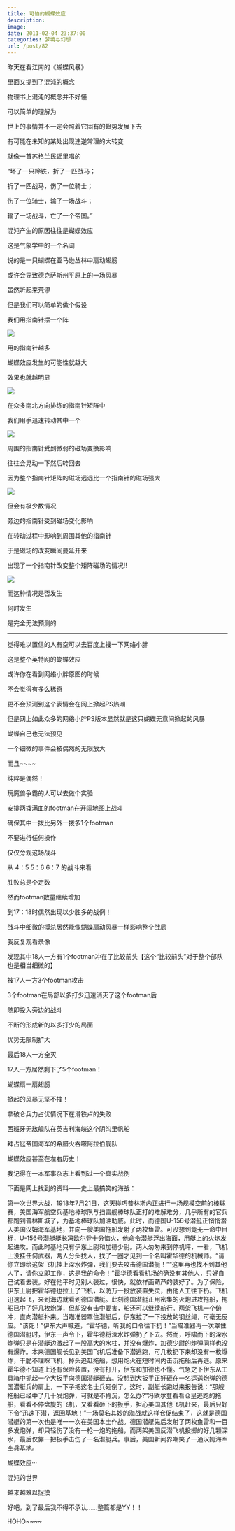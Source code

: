 ```yaml
---
title: 可怕的蝴蝶效应
description: 
image: 
date: 2011-02-04 23:37:00
categories: 梦境与幻想
url: /post/82
---
```


昨天在看江南的《蝴蝶风暴》

里面又提到了混沌的概念

物理书上混沌的概念并不好懂

可以简单的理解为

世上的事情并不一定会照着它固有的趋势发展下去

有可能在未知的某处出现违逆常理的大转变

就像一首苏格兰民谣里唱的

“坏了一只蹄铁，折了一匹战马；

折了一匹战马，伤了一位骑士；

伤了一位骑士，输了一场战斗；

输了一场战斗，亡了一个帝国。”

混沌产生的原因往往是蝴蝶效应

这是气象学中的一个名词

说的是一只蝴蝶在亚马逊丛林中扇动翅膀

或许会导致德克萨斯州平原上的一场风暴

虽然听起来荒谬

但是我们可以简单的做个假设

我们用指南针摆一个阵

![](https://storageapi.fleek.co/0a3a8890-e65e-47ce-93d7-0442b9209d38-bucket/blog/posts/2011-02/02-04/1.jpg)

用的指南针越多

蝴蝶效应发生的可能性就越大

效果也就越明显

![](https://storageapi.fleek.co/0a3a8890-e65e-47ce-93d7-0442b9209d38-bucket/blog/posts/2011-02/02-04/2.jpg)

在众多南北方向排练的指南针矩阵中

我们用手迅速转动其中一个

![](https://storageapi.fleek.co/0a3a8890-e65e-47ce-93d7-0442b9209d38-bucket/blog/posts/2011-02/02-04/3.jpg)

周围的指南针受到微弱的磁场变换影响

往往会晃动一下然后转回去

因为整个指南针矩阵的磁场远远比一个指南针的磁场强大

![](https://storageapi.fleek.co/0a3a8890-e65e-47ce-93d7-0442b9209d38-bucket/blog/posts/2011-02/02-04/4.jpg)

但会有极少数情况

旁边的指南针受到磁场变化影响

在转动过程中影响到周围其他的指南针

于是磁场的改变瞬间蔓延开来

出现了一个指南针改变整个矩阵磁场的情况!!

![](https://storageapi.fleek.co/0a3a8890-e65e-47ce-93d7-0442b9209d38-bucket/blog/posts/2011-02/02-04/5.jpg)

而这种情况是否发生

何时发生

是完全无法预测的

_______________________________________________________________

觉得难以置信的人有空可以去百度上搜一下网络小胖

这是整个英特网的蝴蝶效应

或许你在看到网络小胖原图的时候

不会觉得有多么稀奇

更不会预测到这个表情会在网上掀起PS热潮

但是网上如此众多的网络小胖PS版本显然就是这只蝴蝶无意间掀起的风暴

蝴蝶自己也无法预见

一个细微的事件会被偶然的无限放大

而且~~~~

纯粹是偶然！

玩魔兽争霸的人可以去做个实验

安排两拨满血的footman在开阔地图上战斗

确保其中一拨比另外一拨多1个footman

不要进行任何操作

仅仅旁观这场战斗

从 4：5   5：6   6：7   的战斗来看

胜败总是个定数

然而footman数量继续增加

到17：18时偶然出现以少胜多的战例！

战斗中细微的搏杀居然能像蝴蝶扇动风暴一样影响整个战局

我反复观看录像

发现其中18人一方有1个footman冲在了比较前头【这个“比较前头”对于整个部队也是相当细微的】

被17人一方3个footman攻击

3个footman在局部以多打少迅速消灭了这个footman后

随即投入旁边的战斗

不断的形成新的以多打少的局面

优势无限制扩大

最后18人一方全灭

17人一方居然剩下了5个footman！

蝴蝶扇一扇翅膀

掀起的风暴无坚不摧！

拿破仑兵力占优情况下在滑铁卢的失败

西班牙无敌舰队在英吉利海峡这个阴沟里帆船

拜占庭帝国海军的希腊火吞噬阿拉伯舰队

蝴蝶效应甚至在左右历史！

我记得在一本军事杂志上看到过一个真实战例

下面是网上找到的资料——史上最搞笑的海战：

第一次世界大战，1918年7月21日，这天碰巧普林斯内正进行一场规模空前的棒球赛，美国海军航空兵基地棒球队与扫雷舰棒球队正打的难解难分，几乎所有的官兵都跑到普林斯城了，为基地棒球队加油助威。此时，而德国U-156号潜艇正悄悄潜入美国汉姆海军基地，并向一艘美国拖船发射了两枚鱼雷。可没想到竟无一命中目标，U-156号潜艇艇长冯欧尔登十分恼火，他命令潜艇浮出海面，用艇上的火炮发起进攻。而此时基地只有伊东上尉和加德少尉。两人匆匆来到停机坪，一看，飞机上没挂任何武器，两人分头找人，找了一圈才见到一个名叫霍华德的机械师。“请你立即给这架飞机挂上深水炸弹，我们要去攻击德国潜艇！”“这里再也找不到其他人了，请你立即工作，这是我的命令！”霍华德看看机场的确没有其他人，只好自己试着去装。好在他平时见别人装过，很快，就依样画葫芦的装好了。为了保险，伊东上尉把霍华德也拉上了飞机，以防万一投放装置失灵，由他人工往下扔。飞机迅速起飞，来到海边就看到德国潜艇。此刻德国潜艇正用密集的火炮进攻拖船，拖船已中了好几枚炮弹，但却没有击中要害，船还可以继续航行。两架飞机一个俯冲，直向潜艇扑来。当瞄准器罩住潜艇后，伊东拉了一下投放的钢丝绳，可毫无反应。“该死！”伊东大声喊道，“霍华德，听我的口令往下扔！”当瞄准器再一次罩住德国潜艇时，伊东一声令下，霍华德将深水炸弹扔了下去。然而，呼啸而下的深水炸弹只是在潜艇边激起了一股高大的水柱，并没有爆炸，加德少尉的炸弹同样也没有爆炸。本来德国舰长见到美国飞机后准备下潜逃跑，可几枚扔下来却没有一枚爆炸，干脆不理睬飞机，掉头追赶拖船，想用炮火在短时间内击沉拖船后再逃。原来霍华德不知道上还有保险装置，没有打开，伊东和加德也不懂。气急之下伊东从工具箱中抓起一个大扳手向德国潜艇砸去。没想到大扳手正好砸在一名运送炮弹的德国潜艇兵的肩上，一下子把这名士兵砸倒了。这时，副艇长跑过来报告说：“那艘拖船已经中了几十发炮弹，可就是不肯沉，怎么办?”冯欧尔登看看仓皇逃跑的拖船，看看不停盘旋的飞机，又看看砸下的扳手，担心美国其他飞机赶来，最后只好下令“迅速下潜，返回基地！”一场莫名其妙的海战就这样仓促结束了，这就是德国潜艇的第一次也是唯一一次在美国本土作战。德国潜艇先后发射了两枚鱼雷和一百多发炮弹，却只轻伤了没有一枪一炮的拖船，而两架美国反潜飞机投掷的好几颗深水，最后仅靠一把扳手击伤了一名潜艇兵。事后，美国新闻界嘲笑了一通汉姆海军空兵基地。

蝴蝶效应···

混沌的世界

越来越难以捉摸

好吧，到了最后我不得不承认……整篇都是YY！！

HOHO~~~~